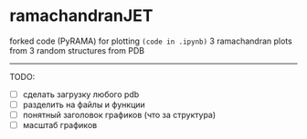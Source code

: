 # ramachandranJET
forked code (PyRAMA) for plotting `(code in .ipynb)` 3 ramachandran plots from 3 random structures from PDB
___

TODO:
- [ ] сделать загрузку любого pdb
- [ ] разделить на файлы и функции
- [ ] понятный заголовок графиков (что за структура)
- [ ] масштаб графиков
